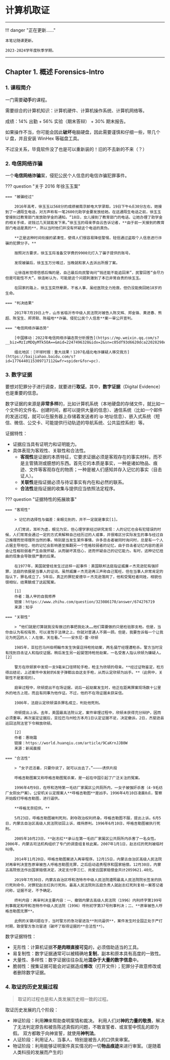 # 计算机取证

---

!!! danger "正在更新……"

    本笔记随课更新。

    2023-2024学年度秋季学期。

---

## Chapter 1. 概述 Forensics-Intro

### 1. 课程简介

一门需要**动手**的课程。

需要综合的计算机知识：计算机硬件、计算机操作系统、计算机网络等。

成绩：14% 出勤 + 56% 实验（期末答辩） + 30% 期末报告。

如果操作不当，你可能会因此**破坏**电脑硬盘，因此需要谨慎和仔细一些，带几个 U 盘，并且安装 WinHex 等磁盘工具。

不过没关系，毕竟软件没了也是可以重新装的！旧的不去新的不来（？）

### 2. 电信网络诈骗

一个**电信网络诈骗**案，侵犯公民个人信息的电信诈骗犯罪事件。

??? question "关于 2016 年徐玉玉案"

    === "被骗经过"

        2016年高考，徐玉玉以568分的成绩被南京邮电大学录取。19日下午4点30分左右，她接到了一通陌生电话，对方声称有一笔2600元助学金要发放给她。在这通陌生电话之前，徐玉玉曾接到过教育部门发放助学金的通知。“18日，女儿接到了教育部门的电话，让她办理了助学金的相关手续，说钱过几天就能发下来。”徐玉玉的母亲李自云告诉记者，**由于前一天接到的教育部门电话是真的**，所以当时他们并没有怀疑这个电话的真伪。

        **正是这种时间衔接的紧凑性，使得人们很容易降低警惕，轻信通过盗取个人信息进行诈骗的犯罪分子。**

        按照对方要求，徐玉玉将准备交学费的9900元打入了骗子提供的账号。

        发现被骗后，徐玉玉万分难过，当晚就和家人去派出所报了案。

        让徐连彬觉得倍感后悔的是，自己最后向民警询问“钱还能不能追回来”，民警回答“会尽力但是可能性不大”。徐连彬认为，可能是这个问题刺激到了本已非常自责的徐玉玉。

        在回家的路上，徐玉玉突然晕厥，不省人事，虽经医院全力抢救，但仍没能挽回她18岁的生命。

    === "判决结果"

        2017年7月19日上午，山东省临沂市中级人民法院对被告人陈文辉、郑金锋、黄进春、熊超、陈宝生、郑贤聪、陈福地**诈骗、侵犯公民个人信息**案一审公开宣判。

    === "电信网络诈骗态势"

        [中国移动：2022年电信网络诈骗态势分析报告](https://mp.weixin.qq.com/s?__biz=MzIzMDQyMTk5OA==&mid=2247496328&idx=2&sn=c05df93d6620dca22028298ead24bbe8&chksm=e8b11609dfc69f1f31e0e838a63dc577664ee8c51c991a69117f83e4f9cba5c2b02893719868&scene=27).

        缅北地区：[环球时报：重大战果！1207名缅北电诈嫌疑人移交我方](https://baijiahao.baidu.com/s?id=1776440115309717112&wfr=spider&for=pc).

### 3. 数字证据

要想对犯罪分子进行调查，就要进行**取证**。其中，**数字证据**（Digital Evidence）也是重要的信息。

数字证据的来源是**非常多样**的，比如计算机系统（本地硬盘的存储文件，就比如一个文件的文件名、创建时间，都可以提供大量的信息）、通信系统（比如一个邮件的发送过程，就可以在服务器上存储着发送者的 ip 地址信息）、嵌入式系统（短信、微信、公交卡、可能提供行动轨迹的导航系统、公共监控系统）等。

证据特性：

- 证据应当具有证明力和证明能力。
- 具体表现为客观性、关联性和合法性。
  - **客观性**是证据的本质特征，它要求证据必须是客观存在的事实材料，而不是主管猜测或臆想的东西。首先它的本质是事实，一种是诸如物品、痕迹、文件等客观存在的物质；一种是被人们感知并存入记忆的事实（目击证人）。
  - **关联性**是指证据必须与待证事实有内在和必然的联系。
  - **合法性**是指证据的收集与提供应当依照法定程序。

??? question "证据特性的拓展故事"

    === "客观性"

        > 记忆的选择性与偏差：亲眼见到的，并不一定就是事实[1]。

        人们常说，耳听为虚，眼见为实，但心理学家经过研究发现：人的记忆也会有犯错误的时候，人们常常会通过一定的方式来解释自己经历过的人或事，并很难区分实际发生的事与经过自己推理而觉得理所当然的事。特别是当发生某件事情，许多目击者被同时询问时，总是有一个人占据主导地位，他的记忆会影响甚至推翻另一个性格较弱者的记忆，由于目击者记忆内容的差异会让性格较弱者产生自我怀疑，从而破坏其信心，进而怀疑自己的记忆能力。有时，这种记忆扭曲的现象会导致很严重的后果。

        在1977年，美国就曾经发生过这样一起事件：美国联邦法庭指证威廉〃杰克逊犯有强奸罪，法庭的依据是当事人的证词。虽然威廉〃杰克逊再三声称自己冤枉，但在当事人非常肯定的指认下，罪名成立了。5年后，真正的罪犯爱德华〃杰克逊落网了，他和受冤枉者同姓，相貌也很相似，结果酿成了这起冤案。

        [1]
        作者：路人甲的自我修养
        链接：https://www.zhihu.com/question/323086170/answer/674276719
        来源：知乎

    === "关联性"

        > “他们就是打算就我没有做过的事把我处决……他们需要做的只是检验那支枪。但是，当你自认为有权有势、可以凌驾于法律之上，你就对普通人不屑一顾。但是，我要告诉每一个让我沦为死囚的人：人在做，天在看。”————安东尼·雷·欣顿

        1985年，亚拉巴马州伯明翰市发生快餐店持枪抢劫案，两名餐厅经理遭枪杀。警方当时没有找到目击证人和指纹证据。稍后发生另一起餐馆持枪抢劫案，一名受害人指认欣顿为嫌疑人。[2]

        警方在欣顿家中发现一支9毫米口径转轮手枪，枪主为欣顿的母亲。**经过证物鉴定，检方得出结论，上述案件中发射的6发子弹都出自这支手枪，从而认定欣顿为凶手。**（此例中，关联性不是客观的）。

        庭审过程中，欣顿提出不在场证据，说后一起劫案发生时，他正在距离罪案现场数十公里外的地方上班，而且有同事为他作证。不过，他的不在场证据未获采信。

        1986年，法庭认定欣顿谋杀罪名成立，判处他死刑。

        欣顿提出上诉。去年，美国最高法院认定，案件审理过程中，欣顿未获得充分辩护，因而必须重审。再次鉴定证据后，亚拉巴马州检方本月1日认定证据不足，决定撤诉。2日，杰斐逊县巡回法院法官下令释放欣顿。

        [2]
        作者：惠晓霜
        链接：https://world.huanqiu.com/article/9CaKrnJJB0W
        来源：新闻晨报

    === "合法性"

        > “女子还活着，只要你说了，就可以出去了。”————诱供片段

        呼格吉勒图案又称呼格吉勒图冤杀案，是一起在中国引起了广泛关注的冤案。

        1996年4月9日，在呼和浩特第一毛纺厂家属区公共厕所内，一女子被强奸杀害（4·9毛纺厂女厕女尸案）。公安机关认定报案人**呼格吉勒图**是凶手。1996年4月10日凌晨0点，警察开始殴打呼格吉勒图，进行逼供。

        **呼格无奈招供。**

        5月23日，呼格吉勒图被判死刑，剥夺政治权利终身。呼格吉勒图不服，提出上诉。6月5日，内蒙古自治区高级人民法院驳回上诉，维持原判。1996年6月10日，呼格吉勒图被执行死刑。

        2005年10月23日，**赵志红**承认在第一毛纺厂家属区公共厕所内杀害了一名女性。2006年，内蒙古司法机构组织了专门的调查组复核此案。2007年1月1日，赵志红的死刑被临时叫停。

        2014年11月20日，呼格吉勒图案进入再审程序。12月15日，内蒙古自治区高级人民法院对再审判决宣告原审被告人呼格吉勒图无罪，之后启动追责程序和国家赔偿。12月30日，内蒙古高院依法作出国家赔偿决定，决定支付李三仁、尚爱云国家赔偿金共计2059621.40元。

        2019年7月30日，内蒙古自治区呼和浩特市中级人民法院遵照最高人民法院院长签发的执行死刑命令，对罪犯赵志红执行死刑。最高人民法院刑五庭负责人就赵志红死刑复核一案答记者问称，证据不足，不予确定。

        终判内容：再审判决主要内容：一、撤销内蒙古高级人民法院（1996）内刑终字第199号刑事裁定和呼和浩特市中级人民法院（1996）呼刑初字第37号刑事判决；二、**原审被告人呼格吉勒图无罪**。

        此例的关键问题在于，当时警方的急功冒进及**刑讯逼供**，案件发生时全国正处于严打时期，致使警方急功冒进（破坏了取得证据的**合法性**）。

数字证据特性：

- 无形性：计算机证据**不是肉眼直接可见**的，必须借助适当的工具。
- 易复制性：数字证据通常可以被精确地**复制**，副本和原本具有高度的一致性。
- 大量性、多样性：数字证据往往杂乱地**混杂于大量的数字信息**中。
- 脆弱性：搜集证据可能会对证据造成**修改**（打开文件）；犯罪分子故意修改或者删除数字证据。

### 4. 取证的历史发展过程

> 取证的过程也是和人类发展历史相一致的过程。

取证历史发展的几个阶段：

- 神证阶段：利用**神**来帮助查明案情和裁决。
  利用人们对**神的力量的敬畏**，解决了无法判定原告和被告陈述真假的问题，不敢宣誓者、或宣誓中慌乱的即为假。
  双方都敢于向神宣誓，就使用**神判法**。
- 人证阶段：利用证人、当事人、特别是被告人的口供来审案。
- 物证阶段：利用能够证明案件真实情况的一切**物品痕迹**来进行审案。（是随着人类科技的发展而产生的）
